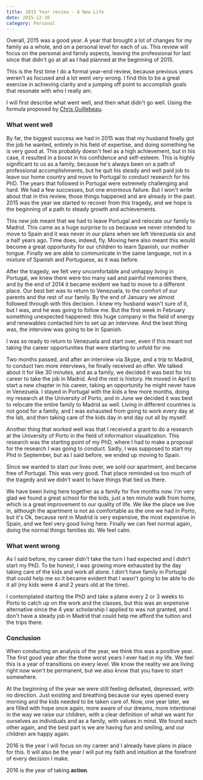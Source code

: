 ```yaml
---
title: 2015 Year review - A New Life
date: 2015-12-30
category: Personal
---
```


Overall, 2015 was a good year. A year that brought a lot of changes for my family as a whole, and on a personal level for each of us. This review will focus on the personal and family aspects, leaving the professional for last since that didn't go at all as I had planned at the beginning of 2015.

This is the first time I do a formal year-end review, because previous years weren't as focused and a lot went very wrong. I find this to be a great exercise in achieving clarity and a jumping off point to accomplish goals that resonate with who I really am.

I will first describe what went well, and then what didn't go well. Using the formula proposed by [Chris Guillebeau](http://chrisguillebeau.com/).

<!--more-->

### What went well

By far, the biggest success we had in 2015 was that my husband finally got the job he wanted, entirely in his field of expertise, and doing something he is very good at. This probably doesn't feel as a high achievement, but in his case, it resulted in a boost in his confidence and self-esteem. This is highly significant to us as a family, because he's always been on a path of professional accomplishments, but he quit his steady and well paid job to leave our home country and move to Portugal to conduct research for his PhD. The years that followed in Portugal were extremely challenging and hard. We had a few successes, but one enormous failure. But I won't write about that in this review, those things happened and are already in the past. 2015 was the year we started to recover from this tragedy, and we hope is the beginning of a path to steady growth and achievements.

This new job meant that we had to leave Portugal and relocate our family to Madrid. This came as a huge surprise to us because we never intended to move to Spain and it was never in our plans when we left Venezuela six and a half years ago. Time does, indeed, fly. Moving here also meant this would become a great opportunity for our children to learn Spanish, our mother tongue. Finally we are able to communicate in the same language, not in a mixture of Spanish and Portuguese, as it was before.

After the tragedy, we felt very uncomfortable and unhappy living in Portugal, we knew there were too many sad and painful memories there, and by the end of 2014 it became evident we had to move to a different place. Our best bet was to return to Venezuela, to the comfort of our parents and the rest of our family. By the end of January we almost followed through with this decision. I knew my husband wasn't sure of it, but I was, and he was going to follow me. But the first week in February something unexpected happened: this huge company in the field of energy and renewables contacted him to set up an interview. And the best thing was, the interview was going to be in Spanish.

I was so ready to return to Venezuela and start over, even if this meant not taking the career opportunities that were starting to unfold for me.

Two months passed, and after an interview via Skype, and a trip to Madrid, to conduct two more interviews, he finally received an offer. We talked about it for like 30 minutes, and as a family, we decided it was best for his career to take the job in Madrid. And the rest is history. He moved in April to start a new chapter in his career, taking an opportunity he might never have in Venezuela. I stayed in Portugal with the kids a few more months, doing my research at the University of Porto, and in June we decided it was best to relocate the entire family to Madrid as well. Living in different countries is not good for a family, and I was exhausted from going to work every day at the lab, and then taking care of the kids day in and day out all by myself.

Another thing that worked well was that I received a grant to do a research at the University of Porto in the field of information visualization. This research was the starting point of my PhD, where I had to make a proposal for the research I was going to conduct. Sadly, I was supposed to start my Phd in September, but as I said before, we ended up moving to Spain.

Since we wanted to start our lives over, we sold our apartment, and became free of Portugal. This was very good. That place reminded us too much of the tragedy and we didn't want to have things that tied us there.

We have been living here together as a family for five months now. I'm very glad we found a great school for the kids, just a ten minute walk from home, which is a great improvement to our quality of life. We like the place we live in, although the apartment is not as comfortable as the one we had in Porto, but it's Ok, because rent in Madrid is very expensive, the most expensive in Spain, and we feel very good living here. Finally we can feel normal again, doing the normal things families do. We feel calm.

### What went wrong

As I said before, my career didn't take the turn I had expected and I didn't start my PhD. To be honest, I was growing more exhausted by the day taking care of the kids and work all alone. I don't have family in Portugal that could help me so it became evident that I wasn't going to be able to do it all (my kids were 4 and 2 years old at the time).

I contemplated starting the PhD and take a plane every 2 or 3 weeks to Porto to catch up on the work and the classes, but this was an expensive alternative since the 4 year scholarship I applied to was not granted, and I don't have a steady job in Madrid that could help me afford the tuition and the trips there.

### Conclusion

When conducting an analysis of the year, we think this was a positive year. The first good year after the three worst years I ever had in my life. We feel this is a year of transitions on every level. We know the reality we are living right now won't be permanent, but we also know that you have to start somewhere.

At the beginning of the year we were still feeling defeated, depressed, with no direction. Just existing and breathing because our eyes opened every morning and the kids needed to be taken care of. Now, one year later, we are filled with hope once again, more aware of our dreams, more intentional in the way we raise our children, with a clear definition of what we want for ourselves as individuals and as a family, with values in mind. We found each other again, and the best part is we are having fun and smiling, and our children are happy again.

2016 is the year I will focus on my career and I already have plans in place for this. It will also be the year I will put my faith and intuition at the forefront of every decision I make.

2016 is the year of taking **action**.
